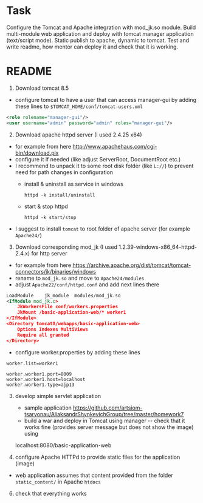 # Task

Configure the Tomcat and Apache integration with mod_jk.so module. Build multi-module web application and deploy with tomcat manager application (text/script mode).
Static  publish to apache, dynamic to tomcat. Test and write readme, how mentor can deploy it and check that it is working.

# README

1) Download tomcat 8.5
- configure tomcat to have a user that can access manager-gui by adding these lines to `$TOMCAT_HOME/conf/tomcat-users.xml`

```xml
<role rolename="manager-gui"/>
<user username="admin" password="admin" roles="manager-gui"/>
```

2) Download apache httpd server (I used 2.4.25 x64)
- for example from here
        http://www.apachehaus.com/cgi-bin/download.plx
- configure it if needed (like adjust ServerRoot, DocumentRoot etc.)
 - I recommend to unpack it to some root disk folder (like `L://`) to prevent need for path changes in configuration
    - install & uninstall as service in windows

        `httpd -k install/uninstall`
    - start & stop httpd

        `httpd -k start/stop`
- I suggest to install `tomcat` to root folder of apache server (for example `Apache24/`)

3) Download corresponding mod_jk (I used 1.2.39-windows-x86_64-httpd-2.4.x) for http server
- for example from here
        https://archive.apache.org/dist/tomcat/tomcat-connectors/jk/binaries/windows
- rename to `mod_jk.so` and move to `Apache24/modules`
- adjust `Apache22/conf/httpd.conf` and add next lines there

```xml
LoadModule    jk_module  modules/mod_jk.so
<IfModule mod_jk.c>
    JkWorkersFile conf/workers.properties
    JkMount /basic-application-web/* worker1
</IfModule>
<Directory tomcat8/webapps/basic-application-web>
    Options Indexes MultiViews
    Require all granted
</Directory>
```

- configure worker.properties by adding these lines

```
worker.list=worker1

worker.worker1.port=8009
worker.worker1.host=localhost
worker.worker1.type=ajp13
```

3) develop simple servlet application
    - sample application
        https://github.com/artsiom-tsaryonau/AliaksandrShynkevichGroup/tree/master/homework7
    - build a war and deploy in Tomcat using manager
        -- check that it works fine (provides server message but does not show the image) using
        
    localhost:8080/basic-application-web

5) configure Apache HTTPd to provide static files for the application (image)
- web application assumes that content provided from the folder `static_content/` in Apache `htdocs`

6) check that everything works
